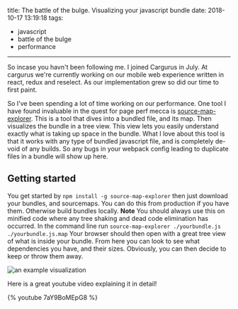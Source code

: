 title: The battle of the bulge. Visualizing your javascript bundle
date: 2018-10-17 13:19:18
tags:
- javascript
- battle of the bulge
- performance
---

So incase you havn't been following me. I joined Cargurus in July. At cargurus we're currently working on our mobile web experience written in react, redux and reselect. As our implementation grew so did our time to first paint.

<!-- more -->

So I've been spending a lot of time working on our performance. One tool I have found invaluable in the quest for page perf mecca is [source-map-explorer](https://www.npmjs.com/package/source-map-explorer). This is a tool that dives into a bundled file, and its map. Then visualizes the bundle in a tree view. This view lets you easily understand exactly what is taking up space in the bundle. What I love about this tool is that it works with any type of bundled javascript file, and is completely de-void of any builds. So any bugs in your webpack config leading to duplicate files in a bundle will show up here.


## Getting started

You get started by `npm install -g source-map-explorer` then just download your bundles, and sourcemaps. You can do this from production if you have them. Otherwise build bundles locally. **Note** You should always use this on minified code where any tree shaking and dead code elimination has occurred. In the command line run `source-map-explorer ./yourbundle.js ./yourbundle.js.map` Your browser should then open with a great tree view of what is inside your bundle. From here you can look to see what dependencies you have, and their sizes. Obviously, you can then decide to keep or throw them away.  

![an example visualization](1.png)

Here is a great youtube video explaining it in detail!


{% youtube 7aY9BoMEpG8 %}